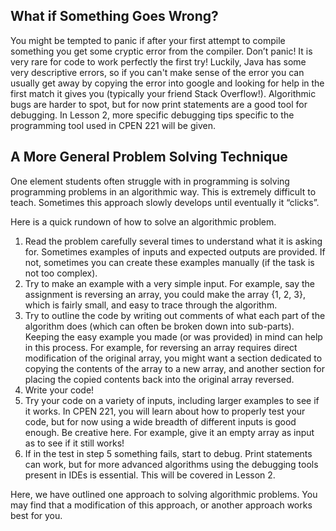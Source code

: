 ## What if Something Goes Wrong?

You might be tempted to panic if after your first attempt to compile something you get some cryptic error from the compiler. Don’t panic! It is very rare for code to work perfectly the first try! Luckily, Java has some very descriptive errors, so if you can't make sense of the error you can usually get away by copying the error into google and looking for help in the first match it gives you (typically your friend Stack Overflow!). Algorithmic bugs are harder to spot, but for now print statements are a good tool for debugging. In Lesson 2, more specific debugging tips specific to the programming tool used in CPEN 221 will be given.

## A More General Problem Solving Technique

One element students often struggle with in programming is solving programming problems in an algorithmic way. This is extremely difficult to teach. Sometimes this approach slowly develops until eventually it “clicks”. 

Here is a quick rundown of how to solve an algorithmic problem. 
1. Read the problem carefully several times to understand what it is asking for. Sometimes examples of inputs and expected outputs are provided. If not, sometimes you can create these examples manually (if the task is not too complex). 
2. Try to make an example with a very simple input. For example, say the assignment is reversing an array, you could make the array {1, 2, 3}, which is fairly small, and easy to trace through the algorithm. 
3. Try to outline the code by writing out comments of what each part of the algorithm does (which can often be broken down into sub-parts). Keeping the easy example you made (or was provided) in mind can help in this process. For example, for reversing an array requires direct modification of the original array, you might want a section dedicated to copying the contents of the array to a new array, and another section for placing the copied contents back into the original array reversed.
4. Write your code!
5. Try your code on a variety of inputs, including larger examples to see if it works. In CPEN 221, you will learn about how to properly test your code, but for now using a wide breadth of different inputs is good enough. Be creative here. For example, give it an empty array as input as to see if it still works!
6. If in the test in step 5 something fails, start to debug. Print statements can work, but for more advanced algorithms using the debugging tools present in IDEs is essential. This will be covered in Lesson 2.


Here, we have outlined one approach to solving algorithmic problems. You may find that a modification of this approach, or another approach works best for you. 
